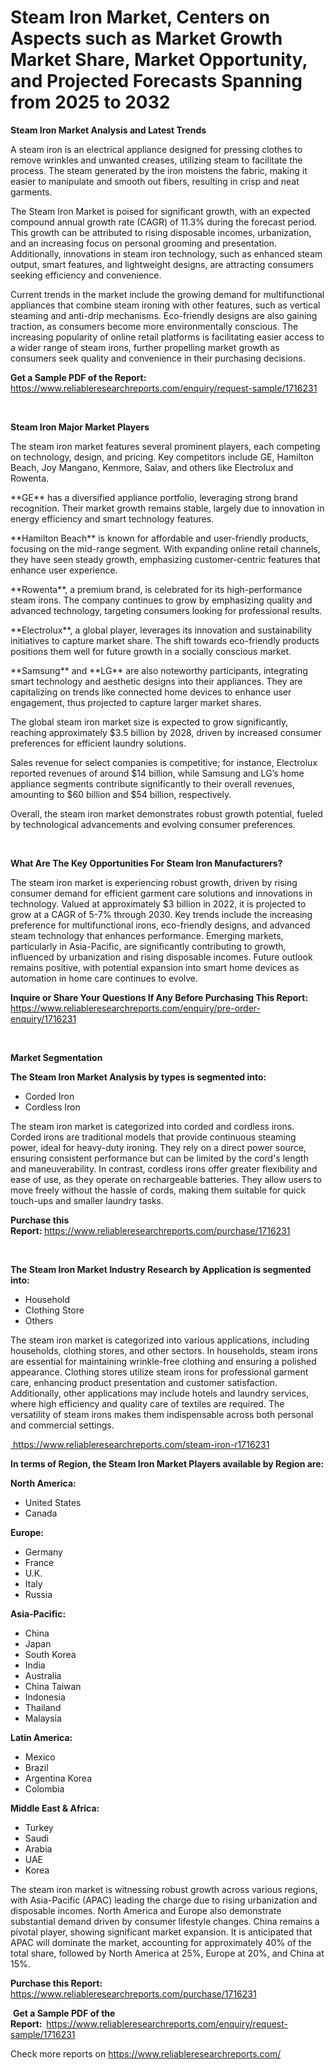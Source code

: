 <p><h1>Steam Iron Market, Centers on Aspects such as Market Growth Market Share, Market Opportunity, and Projected Forecasts Spanning from 2025 to 2032</h1></p><p><strong>Steam Iron Market Analysis and Latest Trends</strong></p>
<p><p>A steam iron is an electrical appliance designed for pressing clothes to remove wrinkles and unwanted creases, utilizing steam to facilitate the process. The steam generated by the iron moistens the fabric, making it easier to manipulate and smooth out fibers, resulting in crisp and neat garments.</p><p>The Steam Iron Market is poised for significant growth, with an expected compound annual growth rate (CAGR) of 11.3% during the forecast period. This growth can be attributed to rising disposable incomes, urbanization, and an increasing focus on personal grooming and presentation. Additionally, innovations in steam iron technology, such as enhanced steam output, smart features, and lightweight designs, are attracting consumers seeking efficiency and convenience.</p><p>Current trends in the market include the growing demand for multifunctional appliances that combine steam ironing with other features, such as vertical steaming and anti-drip mechanisms. Eco-friendly designs are also gaining traction, as consumers become more environmentally conscious. The increasing popularity of online retail platforms is facilitating easier access to a wider range of steam irons, further propelling market growth as consumers seek quality and convenience in their purchasing decisions.</p></p>
<p><strong>Get a Sample PDF of the Report:&nbsp;</strong> <a href="https://www.reliableresearchreports.com/enquiry/request-sample/1716231?utm_campaign=3319&utm_medium=2&utm_source=Github&utm_content=ia&utm_term=04042025&utm_id=steam-iron">https://www.reliableresearchreports.com/enquiry/request-sample/1716231</a></p>
<p>&nbsp;</p>
<p><strong>Steam Iron Major Market Players</strong></p>
<p><p>The steam iron market features several prominent players, each competing on technology, design, and pricing. Key competitors include GE, Hamilton Beach, Joy Mangano, Kenmore, Salav, and others like Electrolux and Rowenta.</p><p>**GE** has a diversified appliance portfolio, leveraging strong brand recognition. Their market growth remains stable, largely due to innovation in energy efficiency and smart technology features. </p><p>**Hamilton Beach** is known for affordable and user-friendly products, focusing on the mid-range segment. With expanding online retail channels, they have seen steady growth, emphasizing customer-centric features that enhance user experience.</p><p>**Rowenta**, a premium brand, is celebrated for its high-performance steam irons. The company continues to grow by emphasizing quality and advanced technology, targeting consumers looking for professional results. </p><p>**Electrolux**, a global player, leverages its innovation and sustainability initiatives to capture market share. The shift towards eco-friendly products positions them well for future growth in a socially conscious market.</p><p>**Samsung** and **LG** are also noteworthy participants, integrating smart technology and aesthetic designs into their appliances. They are capitalizing on trends like connected home devices to enhance user engagement, thus projected to capture larger market shares.</p><p>The global steam iron market size is expected to grow significantly, reaching approximately $3.5 billion by 2028, driven by increased consumer preferences for efficient laundry solutions. </p><p>Sales revenue for select companies is competitive; for instance, Electrolux reported revenues of around $14 billion, while Samsung and LG’s home appliance segments contribute significantly to their overall revenues, amounting to $60 billion and $54 billion, respectively. </p><p>Overall, the steam iron market demonstrates robust growth potential, fueled by technological advancements and evolving consumer preferences.</p></p>
<p>&nbsp;</p>
<p><strong>What Are The Key Opportunities For Steam Iron Manufacturers?</strong></p>
<p><p>The steam iron market is experiencing robust growth, driven by rising consumer demand for efficient garment care solutions and innovations in technology. Valued at approximately $3 billion in 2022, it is projected to grow at a CAGR of 5-7% through 2030. Key trends include the increasing preference for multifunctional irons, eco-friendly designs, and advanced steam technology that enhances performance. Emerging markets, particularly in Asia-Pacific, are significantly contributing to growth, influenced by urbanization and rising disposable incomes. Future outlook remains positive, with potential expansion into smart home devices as automation in home care continues to evolve.</p></p>
<p><strong>Inquire or Share Your Questions If Any Before Purchasing This Report:</strong> <a href="https://www.reliableresearchreports.com/enquiry/pre-order-enquiry/1716231?utm_campaign=3319&utm_medium=2&utm_source=Github&utm_content=ia&utm_term=04042025&utm_id=steam-iron">https://www.reliableresearchreports.com/enquiry/pre-order-enquiry/1716231</a></p>
<p>&nbsp;</p>
<p><strong>Market Segmentation</strong></p>
<p><strong>The Steam Iron Market Analysis by types is segmented into:</strong></p>
<p><ul><li>Corded Iron</li><li>Cordless Iron</li></ul></p>
<p><p>The steam iron market is categorized into corded and cordless irons. Corded irons are traditional models that provide continuous steaming power, ideal for heavy-duty ironing. They rely on a direct power source, ensuring consistent performance but can be limited by the cord's length and maneuverability. In contrast, cordless irons offer greater flexibility and ease of use, as they operate on rechargeable batteries. They allow users to move freely without the hassle of cords, making them suitable for quick touch-ups and smaller laundry tasks.</p></p>
<p><strong>Purchase this Report:&nbsp;</strong><a href="https://www.reliableresearchreports.com/purchase/1716231?utm_campaign=3319&utm_medium=2&utm_source=Github&utm_content=ia&utm_term=04042025&utm_id=steam-iron">https://www.reliableresearchreports.com/purchase/1716231</a></p>
<p>&nbsp;</p>
<p><strong>The Steam Iron Market Industry Research by Application is segmented into:</strong></p>
<p><ul><li>Household</li><li>Clothing Store</li><li>Others</li></ul></p>
<p><p>The steam iron market is categorized into various applications, including households, clothing stores, and other sectors. In households, steam irons are essential for maintaining wrinkle-free clothing and ensuring a polished appearance. Clothing stores utilize steam irons for professional garment care, enhancing product presentation and customer satisfaction. Additionally, other applications may include hotels and laundry services, where high efficiency and quality care of textiles are required. The versatility of steam irons makes them indispensable across both personal and commercial settings.</p></p>
<p><a href="https://www.reliableresearchreports.com/steam-iron-r1716231?utm_campaign=3319&utm_medium=2&utm_source=Github&utm_content=ia&utm_term=04042025&utm_id=steam-iron">&nbsp;https://www.reliableresearchreports.com/steam-iron-r1716231</a></p>
<p><strong>In terms of Region, the Steam Iron Market Players available by Region are:</strong></p>
<p>
    <p> <strong> North America: </strong>
        <ul>
            <li>United States</li>
            <li>Canada</li>
        </ul>
        </p> 
    <p> <strong> Europe: </strong>
        <ul>
            <li>Germany</li>
            <li>France</li>
            <li>U.K.</li>
            <li>Italy</li>
            <li>Russia</li>
        </ul>
        </p> 
    <p> <strong> Asia-Pacific: </strong>
        <ul>
            <li>China</li>
            <li>Japan</li>
            <li>South Korea</li>
            <li>India</li>
            <li>Australia</li>
            <li>China Taiwan</li>
            <li>Indonesia</li>
            <li>Thailand</li>
            <li>Malaysia</li>
        </ul>
        </p> 
    <p> <strong> Latin America: </strong>
        <ul>
            <li>Mexico</li>
            <li>Brazil</li>
            <li>Argentina Korea</li>
            <li>Colombia</li>
        </ul>
        </p> 
    <p> <strong> Middle East & Africa: </strong>
        <ul>
            <li>Turkey</li>
            <li>Saudi</li>
            <li>Arabia</li>
            <li>UAE</li>
            <li>Korea</li>
        </ul>
    </p>
    </p>
<p><p>The steam iron market is witnessing robust growth across various regions, with Asia-Pacific (APAC) leading the charge due to rising urbanization and disposable incomes. North America and Europe also demonstrate substantial demand driven by consumer lifestyle changes. China remains a pivotal player, showing significant market expansion. It is anticipated that APAC will dominate the market, accounting for approximately 40% of the total share, followed by North America at 25%, Europe at 20%, and China at 15%.</p></p>
<p><strong>Purchase this Report: </strong><a href="https://www.reliableresearchreports.com/purchase/1716231?utm_campaign=3319&utm_medium=2&utm_source=Github&utm_content=ia&utm_term=04042025&utm_id=steam-iron">https://www.reliableresearchreports.com/purchase/1716231</a></p>
<p>&nbsp;<strong>Get a Sample PDF of the Report:&nbsp;&nbsp;</strong><a href="https://www.reliableresearchreports.com/enquiry/request-sample/1716231?utm_campaign=3319&utm_medium=2&utm_source=Github&utm_content=ia&utm_term=04042025&utm_id=steam-iron">https://www.reliableresearchreports.com/enquiry/request-sample/1716231</a></p>
<p><strong></strong></p>
<p>Check more reports on <a href="https://www.reliableresearchreports.com/?utm_campaign=3319&utm_medium=2&utm_source=Github&utm_content=ia&utm_term=04042025&utm_id=steam-iron">https://www.reliableresearchreports.com/</a></p>